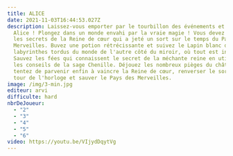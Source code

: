 ```yaml
---
title: ALICE
date: 2021-11-03T16:44:53.027Z
description: Laissez-vous emporter par le tourbillon des événements et incarnez
  Alice ! Plongez dans un monde envahi par la vraie magie ! Vous devez découvrir
  les secrets de la Reine de cœur qui a jeté un sort sur le temps du Pays des
  Merveilles. Buvez une potion rétrécissante et suivez le Lapin blanc dans les
  labyrinthes tordus du monde de l'autre côté du miroir, où tout est inversé.
  Sauvez les fées qui connaissent le secret de la méchante reine en utilisant
  les conseils de la sage Chenille. Déjouez les nombreux pièges du château et
  tentez de parvenir enfin à vaincre la Reine de cœur, renverser le sort de la
  tour de l'horloge et sauver le Pays des Merveilles.
image: /img/3-min.jpg
editeur: arvi
difficulte: hard
nbrDeJoueur:
  - "2"
  - "3"
  - "4"
  - "5"
  - "6"
video: https://youtu.be/VIjydDqytVg
---
```

